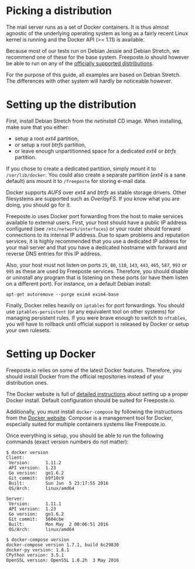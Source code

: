 Picking a distribution
======================

The mail server runs as a set of Docker containers. It is thus almost agnostic
of the underlying operating system as long as a fairly recent Linux kernel is
running and the Docker API (>= 1.11) is available.

Because most of our tests run on Debian Jessie and Debian Stretch, we recommend
one of these for the base system. Freeposte.io should however be able to run on
any of the [officially supported distributions](https://docs.docker.com/engine/installation/).

For the purpose of this guide, all examples are based on Debian Stretch. The
differences with other system will hardly be noticeable however.

Setting up the distribution
===========================

First, install Debian Stretch from the *netinstall* CD image. When installing,
make sure that you either:

 - setup a root *ext4* partition,
 - or setup a root *btrfs* partition,
 - or leave enough unpartitionned space for a dedicated *ext4* or *btrfs*
   partition.

If you chose to create a dedicated partition, simply mount it to
``/var/lib/docker``. You could also create a separate partition (*ext4* is a
sane default)  ans mount it to ``/freeposte`` for storing e-mail data.

Docker supports *AUFS* over *ext4* and *btrfs* as stable storage drivers.
Other filesystems are supported such as *OverlayFS*. If you know what you are
doing, you should go for it.

Freeposte.io uses Docker port forwarding from the host to make services
available to external users. First, your host should have a public IP address
configured (see ``/etc/network/interfaces``) or your router should
forward connections to its internal IP address. Due to spam problems and
reputation services, it
is highly recommended that you use a dedicated IP address for your mail server
and that you have a dedicated hostname with forward and reverse DNS entries
for this IP address.

Also, your host must not listen on ports ``25``, ``80``, ``110``, ``143``,
``443``, ``465``, ``587``, ``993`` or ``995`` as these are used by Freeposte
services. Therefore, you should disable or uninstall any program that is
listening on these ports (or have them listen on a different port). For
instance, on a default Debian install:

```
apt-get autoremove --purge exim4 exim4-base
```

Finally, Docker relies heavily on ``iptables`` for port forwardings. You
should use ``iptables-persistent`` (or any equivalent tool on other
systems) for managing persistent rules. If you were brave enough to switch to
``nftables``, you will have to rollback until official support is released
by Docker or setup your own rulesets.

Setting up Docker
=================

Freeposte.io relies on some of the latest Docker features. Therefore, you should
install Docker from the official repositories instead of your distribution
ones.

The Docker website is full of [detailed instructions](https://docs.docker.com/engine/installation/)
about setting up a proper Docker install. Default configuration should be
suited for Freeposte.io.

Additionally, you must install ``docker-compose`` by following the instructions
from the [Docker website](https://docs.docker.com/compose/). Compose is a
management tool for Docker, especially suited for multiple containers systems
like Freeposte.io.

Once everything is setup, you should be able to run the following commands
(exact version numbers do not matter):

```
$ docker version
Client:
 Version:      1.11.2
 API version:  1.23
 Go version:   go1.6.2
 Git commit:   b9f10c9
 Built:        Sun Jun  5 23:17:55 2016
 OS/Arch:      linux/amd64

Server:
 Version:      1.11.1
 API version:  1.23
 Go version:   go1.6.2
 Git commit:   5604cbe
 Built:        Mon May  2 00:06:51 2016
 OS/Arch:      linux/amd64

$ docker-compose version
docker-compose version 1.7.1, build 6c29830
docker-py version: 1.8.1
CPython version: 3.5.1
OpenSSL version: OpenSSL 1.0.2h  3 May 2016
```
